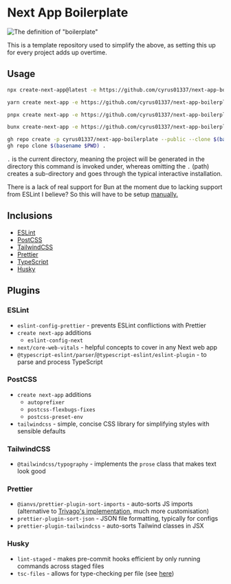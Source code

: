 # Next App Boilerplate

![The definition of "boilerplate"](https://i.imgur.com/0xEmAP6.png)

This is a template repository used to simplify the above, as setting this up for every project adds up overtime.

## Usage

```sh
npx create-next-app@latest -e https://github.com/cyrus01337/next-app-boilerplate .
```

```sh
yarn create next-app -e https://github.com/cyrus01337/next-app-boilerplate .
```

```sh
pnpx create next-app -e https://github.com/cyrus01337/next-app-boilerplate .
```

```sh
bunx create-next-app -e https://github.com/cyrus01337/next-app-boilerplate .
```

```sh
gh repo create -p cyrus01337/next-app-boilerplate --public --clone $(basename $PWD) && \
gh repo clone $(basename $PWD) .
```

`.` is the current directory, meaning the project will be generated in the directory this command is
invoked under, whereas omitting the `.` (path) creates a sub-directory and goes through the typical
interactive installation.

There is a lack of real support for Bun at the moment due to lacking support
from ESLint I believe? So this will have to be setup [manually.](https://bun.sh/docs/typescript)

## Inclusions

-   [ESLint](https://eslint.org/)
-   [PostCSS](https://postcss.org/)
-   [TailwindCSS](https://tailwindcss.com/)
-   [Prettier](https://prettier.io/)
-   [TypeScript](https://www.typescriptlang.org)
-   [Husky](https://typicode.github.io/husky/)

## Plugins

### ESLint

-   `eslint-config-prettier` - prevents ESLint conflictions with Prettier
-   `create next-app` additions
    -   `eslint-config-next`
-   `next/core-web-vitals` - helpful concepts to cover in any Next web app
-   `@typescript-eslint/parser`/`@typescript-eslint/eslint-plugin` - to parse
    and process TypeScript

### PostCSS

-   `create next-app` additions
    -   `autoprefixer`
    -   `postcss-flexbugs-fixes`
    -   `postcss-preset-env`
-   `tailwindcss` - simple, concise CSS library for simplifying styles with sensible defaults

### TailwindCSS

-   `@tailwindcss/typography` - implements the `prose` class that makes text look good

### Prettier

-   `@ianvs/prettier-plugin-sort-imports` - auto-sorts JS imports (alternative
    to [Trivago's implementation](https://github.com/trivago/prettier-plugin-sort-imports),
    much more customisation)
-   `prettier-plugin-sort-json` - JSON file formatting, typically for configs
-   `prettier-plugin-tailwindcss` - auto-sorts Tailwind classes in JSX

### Husky

-   `lint-staged` - makes pre-commit hooks efficient by only running commands across staged files
-   `tsc-files` - allows for type-checking per file (see
    [here](https://github.com/microsoft/TypeScript/issues/6591))
